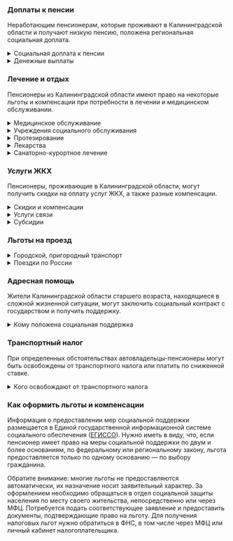 ### Доплаты к пенсии
Неработающим пенсионерам, которые проживают в Калининградской области и получают низкую пенсию, положена региональная социальная доплата.
<details>
<summary>Социальная доплата к пенсии</summary>

В Калининградской области региональный прожиточный минимум пенсионера превышает общефедеральный. Поэтому неработающим пенсионерам с низким размером пенсии производится региональная социальная доплата к пенсии до прожиточного минимума пенсионера — 10 378 рублей. Для её назначения в настоящее время необходимо обращаться в органы социальной защиты населения. С 2022 года доплата будет назначаться автоматически.
</details>
<details>
<summary>Денежные выплаты</summary>

Если пенсионер относится к льготной категории, ему полагается ежемесячная денежная выплата (ЕДВ), которая регулярно индексируется.

В [Калининградской](https://docs.cntd.ru/document/561570221?marker) области ЕДВ в размере 1914 рублей получают ветераны труда, труженики тыла и жертвы политических репрессий. Ветераны становления Калининградской области ежемесячно получают 406 рублей. Ежегодно ко Дню Победы выплата 1000 рублей полагается труженикам тыла и ветеранам становления области.
</details>

### Лечение и отдых
Пенсионеры из Калининградской области имеют право на некоторые льготы и компенсации при потребности в лечении и медицинском обслуживании.
<details>
<summary>Медицинское обслуживание</summary>

Обслуживание в поликлиниках и других медицинских учреждениях, к которым они были прикреплены до выхода на пенсию, сохраняется за тружениками тыла, жертвами политических репрессий. Оказание медицинской помощи вне очереди полагается жертвам политических репрессий.
</details>
<details>
<summary>Учреждения социального обслуживания</summary>

Внеочередной приём в дома-интернаты для престарелых и инвалидов, учреждения социального обслуживания предоставляется труженикам тыла и жертвам политических репрессий.
</details>
<details>
<summary>Протезирование</summary>

В [Калининградской](https://docs.cntd.ru/document/561570221?marker) области труженикам тыла полагается бесплатное изготовление и ремонт зубных протезов (кроме протезов из драгоценных металлов и металлокерамики).

Калининградским пенсионерам, не являющимся инвалидами, но нуждающимся по медицинским показаниям в протезно-ортопедических изделиях, на их приобретение выплачивают 5000 рублей в год.
</details>
<details>
<summary>Лекарства</summary>

В Калининградской области пенсионерам предоставляют социальную выплату в сумме 5000 рублей на покупку лекарственных препаратов или проведение лечения на платной основе по рекомендации врача, если такие расходы превышают среднедушевой доход семьи.
</details>
<details>
<summary>Санаторно-курортное лечение</summary>

Калининградским неработающим ветеранам труда и становления области, труженикам тыла и жертвам политических репрессий предоставляют путёвку на социально-оздоровительные мероприятия в организации на территории области. Она полагается льготникам, не имеющим права на получение санаторно-курортных путёвок по другим основаниям, доход которых не превышает 2 прожиточных минимумов. Для получения путёвки пенсионерам необходимо встать на учёт в органы соцзащиты.
</details>

### Услуги ЖКХ
Пенсионеры, проживающие в Калининградской области, могут получить скидки на оплату услуг ЖКХ, а также разные компенсации. 
<details>
<summary>Скидки и компенсации</summary>

Одинокие неработающие пенсионеры по достижении 70 лет освобождаются от взносов на капремонт на 50%, а с 80-летнего возраста — полностью. Льгота распространяется также на граждан указанного возраста, семья которых состоит из неработающих граждан пенсионного возраста (мужчины — старше 60 лет, женщины — 55 лет) и (или) инвалидов I и II групп. Компенсация рассчитывается исходя из установленных в регионе минимального взноса на капремонт за 1 кв. метр и размера стандарта нормативной площади жилого помещения.
</details>
<details>
<summary>Услуги связи</summary>

[Калининградским](https://docs.cntd.ru/document/561570221?marker) жертвам политических репрессий полагается первоочередная установка телефона.
</details>
<details>
<summary>Субсидии</summary>

Оформить субсидию на оплату жилищно-коммунальных услуг можно при условии, что на их оплату тратится более 22% от совокупного дохода семьи.
</details>

### Льготы на проезд
<details>
<summary>Городской, пригородный транспорт</summary>

В [Калининградской](https://docs.cntd.ru/document/446299311?marker) области малообеспеченные пенсионеры, доход которых не превышает 1,3 прожиточного минимума, из числа членов садовых или огородных товариществ, а также их супруги получают выплату на проезд к своим дачным участкам. Её размер зависит от конкретного маршрута и составляет от 200 до 4200 рублей в месяц, выплачиваемых с мая по сентябрь.
</details>
<details>
<summary>Поездки по России</summary>

Калининградским реабилитированным пенсионерам один раз в год компенсируются расходы на оплату проезда (туда и обратно) по территории Российской Федерации на железнодорожном транспорте в размере 100% стоимости проезда. При поездке в районы, не имеющие железнодорожного сообщения, возместят 50% стоимости проезда водным, воздушным или междугородным автомобильным транспортом.
</details>

### Адресная помощь
Жители Калининградской области старшего возраста, находящиеся в сложной жизненной ситуации, могут заключить социальный контракт с государством и получить поддержку.
<details>
<summary>Кому положена социальная поддержка</summary>

Пенсионерам, оказавшимся в трудной жизненной ситуации по не зависящим от них причинам или в связи со стихийным бедствием, экстремальной ситуацией, оказывается адресная помощь. Она предоставляется путём выплаты пособий либо в натуральной форме (обеспечение одеждой, обувью, лекарствами, организация лечения и ухода, проведение ремонта жилья или установка приборов учёта и пр.). С нуждающимися пенсионерами может быть заключён социальный контракт.
</details>

### Транспортный налог
При определенных обстоятельствах автовладельцы-пенсионеры могут быть освобождены от транспортного налога или платить по сниженной ставке. 
<details>
<summary>Кого освобождают от транспортного налога</summary>

В [Калининградской](https://www.nalog.gov.ru/rn77/service/tax/d1107863/) области полностью освобождаются от налога чернобыльцы — на один принадлежащий им легковой автомобиль, инвалиды I и II групп — на мотоколяску и легковое авто с мощностью двигателя до 150 л. с. (на одно транспортное средство по выбору), а также владельцы электромобилей мощностью до 150 л. с.
</details>

### Как оформить льготы и компенсации 
Информация о предоставлении мер социальной поддержки размещается в Единой государственной информационной системе социального обеспечения ([ЕГИССО](http://egisso.ru/site/client/#/)). Нужно иметь в виду, что, если пенсионер имеет право на меры социальной поддержки по двум и более основаниям, по федеральному или региональному закону, льгота предоставляется только по одному основанию — по выбору гражданина.

Обратите внимание: многие льготы не предоставляются автоматически, их назначение носит заявительный характер. За оформлением необходимо обращаться в отдел социальной защиты населения по месту своего жительства, непосредственно или через МФЦ. Потребуется подать соответствующее заявление и предоставить документы, подтверждающие право на льготу. Для получения налоговых льгот нужно обратиться в ФНС, в том числе через МФЦ или личный кабинет налогоплательщика.
